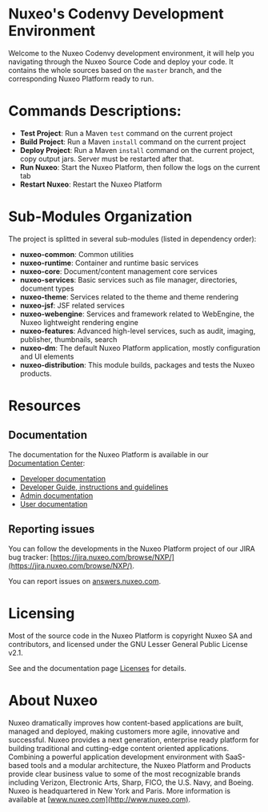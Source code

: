 # Nuxeo's Codenvy Development Environment

Welcome to the Nuxeo Codenvy development environment, it will help you navigating through the Nuxeo Source Code and deploy your code. It contains the whole sources based on the `master` branch, and the corresponding Nuxeo Platform ready to run.

# Commands Descriptions:

- **Test Project**: Run a Maven `test` command on the current project
- **Build Project**: Run a Maven `install` command on the current project
- **Deploy Project**: Run a Maven `install` command on the current project, copy output jars. Server must be restarted after that.
- **Run Nuxeo**: Start the Nuxeo Platform, then follow the logs on the current tab
- **Restart Nuxeo**: Restart the Nuxeo Platform

# Sub-Modules Organization

The project is splitted in several sub-modules (listed in dependency order):

- **nuxeo-common**: Common utilities
- **nuxeo-runtime**: Container and runtime basic services
- **nuxeo-core**: Document/content management core services
- **nuxeo-services**: Basic services such as file manager, directories, document types
- **nuxeo-theme**: Services related to the theme and theme rendering
- **nuxeo-jsf**: JSF related services
- **nuxeo-webengine**: Services and framework related to WebEngine, the Nuxeo lightweight rendering engine
- **nuxeo-features**: Advanced high-level services, such as audit, imaging, publisher, thumbnails, search
- **nuxeo-dm**: The default Nuxeo Platform application, mostly configuration and UI elements
- **nuxeo-distribution**: This module builds, packages and tests the Nuxeo products.

# Resources

## Documentation

The documentation for the Nuxeo Platform is available in our [Documentation Center](http://doc.nuxeo.com):

* [Developer documentation](http://doc.nuxeo.com/x/PIAO)
* [Developer Guide, instructions and guidelines](http://doc.nuxeo.com/x/B4BH)
* [Admin documentation](http://doc.nuxeo.com/x/G4AO)
* [User documentation](http://doc.nuxeo.com/x/6ICo)

## Reporting issues

You can follow the developments in the Nuxeo Platform project of our JIRA bug tracker: [https://jira.nuxeo.com/browse/NXP/](https://jira.nuxeo.com/browse/NXP/).

You can report issues on [answers.nuxeo.com](http://answers.nuxeo.com).

# Licensing

Most of the source code in the Nuxeo Platform is copyright Nuxeo SA and contributors, and licensed under the GNU Lesser General Public License v2.1.

See and the documentation page [Licenses](http://doc.nuxeo.com/x/gIK7) for details.

# About Nuxeo

Nuxeo dramatically improves how content-based applications are built, managed and deployed, making customers more agile, innovative and successful. Nuxeo provides a next generation, enterprise ready platform for building traditional and cutting-edge content oriented applications. Combining a powerful application development environment with SaaS-based tools and a modular architecture, the Nuxeo Platform and Products provide clear business value to some of the most recognizable brands including Verizon, Electronic Arts, Sharp, FICO, the U.S. Navy, and Boeing. Nuxeo is headquartered in New York and Paris. More information is available at [www.nuxeo.com](http://www.nuxeo.com).
